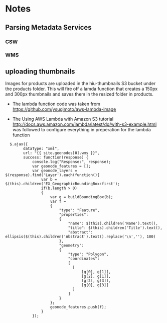 # Notes

## Parsing Metadata Services

### CSW

### WMS

## uploading thumbnails

Images for products are uploaded in the hiu-thumbnails S3 bucket under the products folder. This will fire off a lamda function that creates a 150px and 300px thumbnails and saves them in the resized folder in products.

- The lambda function code was taken from https://github.com/ysugimoto/aws-lambda-image

- The Using AWS Lambda with Amazon S3 tutorial http://docs.aws.amazon.com/lambda/latest/dg/with-s3-example.html was followed to configure everything in preperation for the lambda function


```
  $.ajax({
        dataType: "xml",
        url: "{{ site.geonodes[0].wms }}",
        success: function(response) {
            console.log("Response:", response);
            var geonode_features = [];
            var geonode_layers = $(response).find('Layer').each(function(){
                var b = $(this).children('EX_GeographicBoundingBox:first');
                if(b.length > 0)
                {
                    var g = buildBoundingBox(b);
                    var f =
                    {
                        "type": "Feature",
                        "properties":
                        {
                            "name": $(this).children('Name').text(),
                            "title": $(this).children('Title').text(),
                            "abstract": ellipsis($(this).children('Abstract').text().replace('\n',''), 100)
                        },
                        "geometry":
                        {
                            "type": "Polygon",
                            "coordinates":
                            [
                              [
                                  [g[0], g[1]],
                                  [g[2], g[1]],
                                  [g[2], g[3]],
                                  [g[0], g[3]]
                              ]
                            ]                        
                        }
                    };
                    geonode_features.push(f);
                }
            });
```
